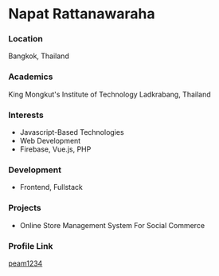 # Napat Rattanawaraha

### Location

Bangkok, Thailand

### Academics

King Mongkut's Institute of Technology Ladkrabang, Thailand

### Interests

- Javascript-Based Technologies
- Web Development
- Firebase, Vue.js, PHP

### Development

- Frontend, Fullstack

### Projects

- Online Store Management System For Social Commerce

### Profile Link

[peam1234](https://github.com/peam1234)


